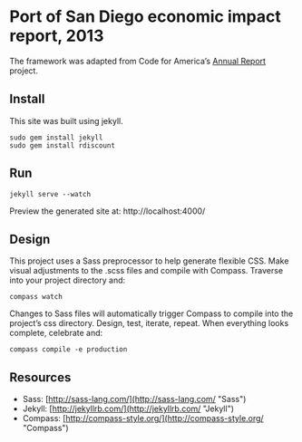 Port of San Diego economic impact report, 2013
===

The framework was adapted from Code for America’s [Annual Report](https://github.com/codeforamerica/annual/ "Code for America Annual Report") project.

Install
---

This site was built using jekyll.

    sudo gem install jekyll
    sudo gem install rdiscount

Run
---

    jekyll serve --watch

Preview the generated site at: http://localhost:4000/

Design
---

This project uses a Sass preprocessor to help generate flexible CSS. Make visual adjustments to the .scss files and compile with Compass. Traverse into your project directory and:

    compass watch

Changes to Sass files will automatically trigger Compass to compile into the project’s css directory. Design, test, iterate, repeat. When everything looks complete, celebrate and:

    compass compile -e production

Resources
---

* Sass: [http://sass-lang.com/](http://sass-lang.com/ "Sass")
* Jekyll: [http://jekyllrb.com/](http://jekyllrb.com/ "Jekyll")
* Compass: [http://compass-style.org/](http://compass-style.org/ "Compass")
